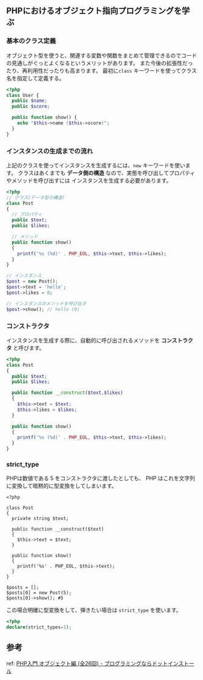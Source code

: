 ## PHPにおけるオブジェクト指向プログラミングを学ぶ

### 基本のクラス定義

オブジェクト型を使うと、関連する変数や関数をまとめて管理できるのでコードの見通しがぐっとよくなるというメリットがあります。
また今後の拡張性だったり、再利用性だったりも高まります。
最初に`class` キーワードを使ってクラス名を指定して定義する。

```php
<?php
class User {
  public $name;
  public $score;

  public function show() {
    echo "$this->name ($this->score)";
  }
}
```

### インスタンスの生成までの流れ

上記のクラスを使ってインスタンスを生成するには、`new` キーワードを使います。
クラスはあくまでも **データ側の構造** なので、実態を呼び出してプロパティやメソッドを呼び出すには
インスタンスを生成する必要があります。

```php
<?php
// クラス(データ型の構造)
class Post
{
  // プロパティ
  public $text;
  public $likes;

  // メソッド
  public function show()
  {
    printf('%s (%d)' . PHP_EOL, $this->text, $this->likes);
  }
}

// インスタンス
$post = new Post();
$post->text = 'hello';
$post->likes = 0;

// インスタンスのメソッドを呼び出す
$post->show(); // hello (0)
```

### コンストラクタ

インスタンスを生成する際に、自動的に呼び出されるメソッドを **コンストラクタ** と呼びます。

```php
<?php
class Post
{
  public $text;
  public $likes;

  public function __construct($text,$likes)
  {
    $this->text = $text;
    $this->likes = $likes;
  }

  public function show()
  {
    printf('%s (%d)' . PHP_EOL, $this->text, $this->likes);
  }
}
```

### strict_type

PHPは数値である 5 をコンストラクタに渡したとしても、 PHP はこれを文字列に変換して暗黙的に型変換をしてしまいます。

```
<?php

class Post
{
  private string $text;

  public function __construct($text)
  {
    $this->text = $text;
  }

  public function show()
  {
    printf('%s' . PHP_EOL, $this->text);
  }
}

$posts = [];
$posts[0] = new Post(5);
$posts[0]->show(); #5
```

この場合明確に型変換をして、弾きたい場合は `strict_type` を使います。

```php
<?php
declare(strict_types=1);
```


## 参考

ref: [PHP入門 オブジェクト編 (全26回) - プログラミングならドットインストール](https://dotinstall.com/lessons/basic_php_objects)
